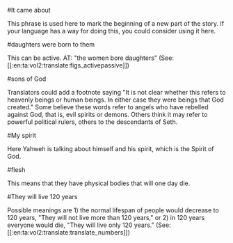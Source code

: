#It came about

This phrase is used here to mark the beginning of a new part of the story. If your language has a way for doing this, you could consider using it here.

#daughters were born to them

This can be active. AT: "the women bore daughters" (See: [[:en:ta:vol2:translate:figs_activepassive]])

#sons of God

Translators could add a footnote saying "It is not clear whether this refers to heavenly beings or human beings. In either case they were beings that God created." Some believe these words refer to angels who have rebelled against God, that is, evil spirits or demons. Others think it may refer to powerful political rulers, others to the descendants of Seth.

#My spirit

Here Yahweh is talking about himself and his spirit, which is the Spirit of God.

#flesh

This means that they have physical bodies that will one day die.

#They will live 120 years

Possible meanings are 1) the normal lifespan of people would decrease to 120 years, "They will not live more than 120 years," or 2) in 120 years everyone would die, "They will live only 120 years." (See: [[:en:ta:vol2:translate:translate_numbers]])